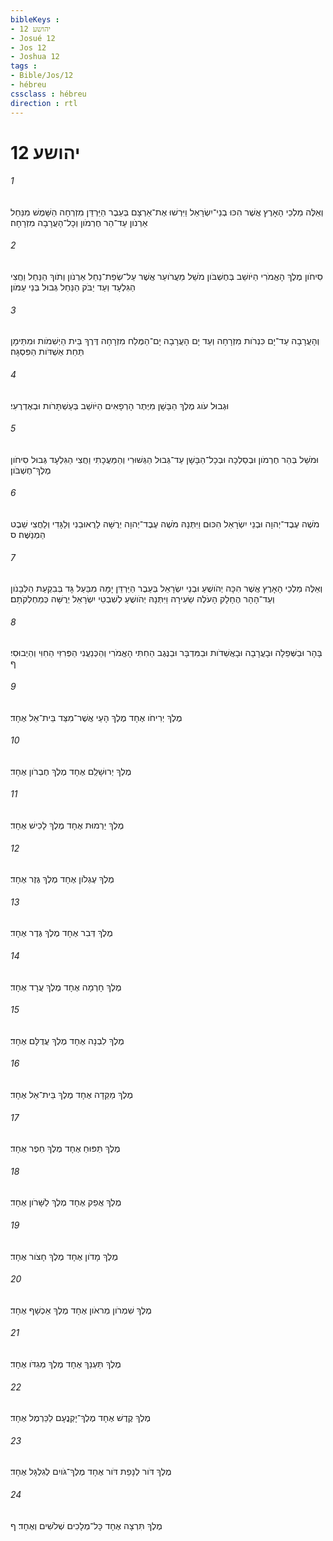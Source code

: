 ```yaml
---
bibleKeys : 
- יהושע 12
- Josué 12
- Jos 12
- Joshua 12
tags : 
- Bible/Jos/12
- hébreu
cssclass : hébreu
direction : rtl
---
```


# יהושע 12

###### 1
וְאֵלֶּה מַלְכֵי הָאָרֶץ אֲשֶׁר הִכּוּ בְנֵי־יִשְׂרָאֵל וַיִּרְשׁוּ אֶת־אַרְצָם בְּעֵבֶר הַיַּרְדֵּן מִזְרְחָה הַשָּׁמֶשׁ מִנַּחַל אַרְנֹון עַד־הַר חֶרְמֹון וְכָל־הָעֲרָבָה מִזְרָחָה׃
###### 2
סִיחֹון מֶלֶךְ הָאֱמֹרִי הַיֹּושֵׁב בְּחֶשְׁבֹּון מֹשֵׁל מֵעֲרֹועֵר אֲשֶׁר עַל־שְׂפַת־נַחַל אַרְנֹון וְתֹוךְ הַנַּחַל וַחֲצִי הַגִּלְעָד וְעַד יַבֹּק הַנַּחַל גְּבוּל בְּנֵי עַמֹּון׃
###### 3
וְהָעֲרָבָה עַד־יָם כִּנְרֹות מִזְרָחָה וְעַד יָם הָעֲרָבָה יָם־הַמֶּלַח מִזְרָחָה דֶּרֶךְ בֵּית הַיְשִׁמֹות וּמִתֵּימָן תַּחַת אַשְׁדֹּות הַפִּסְגָּה׃
###### 4
וּגְבוּל עֹוג מֶלֶךְ הַבָּשָׁן מִיֶּתֶר הָרְפָאִים הַיֹּושֵׁב בְּעַשְׁתָּרֹות וּבְאֶדְרֶעִי׃
###### 5
וּמֹשֵׁל בְּהַר חֶרְמֹון וּבְסַלְכָה וּבְכָל־הַבָּשָׁן עַד־גְּבוּל הַגְּשׁוּרִי וְהַמַּעֲכָתִי וַחֲצִי הַגִּלְעָד גְּבוּל סִיחֹון מֶלֶךְ־חֶשְׁבֹּון׃
###### 6
מֹשֶׁה עֶבֶד־יְהוָה וּבְנֵי יִשְׂרָאֵל הִכּוּם וַיִּתְּנָהּ מֹשֶׁה עֶבֶד־יְהוָה יְרֻשָּׁה לָרֻאוּבֵנִי וְלַגָּדִי וְלַחֲצִי שֵׁבֶט הַמְנַשֶּׁה׃ ס
###### 7
וְאֵלֶּה מַלְכֵי הָאָרֶץ אֲשֶׁר הִכָּה יְהֹושֻׁעַ וּבְנֵי יִשְׂרָאֵל בְּעֵבֶר הַיַּרְדֵּן יָמָּה מִבַּעַל גָּד בְּבִקְעַת הַלְּבָנֹון וְעַד־הָהָר הֶחָלָק הָעֹלֶה שֵׂעִירָה וַיִּתְּנָהּ יְהֹושֻׁעַ לְשִׁבְטֵי יִשְׂרָאֵל יְרֻשָּׁה כְּמַחְלְקֹתָם׃
###### 8
בָּהָר וּבַשְּׁפֵלָה וּבָעֲרָבָה וּבָאֲשֵׁדֹות וּבַמִּדְבָּר וּבַנֶּגֶב הַחִתִּי הָאֱמֹרִי וְהַכְּנַעֲנִי הַפְּרִזִּי הַחִוִּי וְהַיְבוּסִי׃ ף
###### 9
מֶלֶךְ יְרִיחֹו אֶחָד מֶלֶךְ הָעַי אֲשֶׁר־מִצַּד בֵּית־אֵל אֶחָד׃
###### 10
מֶלֶךְ יְרוּשָׁלִַם אֶחָד מֶלֶךְ חֶבְרֹון אֶחָד׃
###### 11
מֶלֶךְ יַרְמוּת אֶחָד מֶלֶךְ לָכִישׁ אֶחָד׃
###### 12
מֶלֶךְ עֶגְלֹון אֶחָד מֶלֶךְ גֶּזֶר אֶחָד׃
###### 13
מֶלֶךְ דְּבִר אֶחָד מֶלֶךְ גֶּדֶר אֶחָד׃
###### 14
מֶלֶךְ חָרְמָה אֶחָד מֶלֶךְ עֲרָד אֶחָד׃
###### 15
מֶלֶךְ לִבְנָה אֶחָד מֶלֶךְ עֲדֻלָּם אֶחָד׃
###### 16
מֶלֶךְ מַקֵּדָה אֶחָד מֶלֶךְ בֵּית־אֵל אֶחָד׃
###### 17
מֶלֶךְ תַּפּוּחַ אֶחָד מֶלֶךְ חֵפֶר אֶחָד׃
###### 18
מֶלֶךְ אֲפֵק אֶחָד מֶלֶךְ לַשָּׁרֹון אֶחָד׃
###### 19
מֶלֶךְ מָדֹון אֶחָד מֶלֶךְ חָצֹור אֶחָד׃
###### 20
מֶלֶךְ שִׁמְרֹון מְראֹון אֶחָד מֶלֶךְ אַכְשָׁף אֶחָד׃
###### 21
מֶלֶךְ תַּעְנַךְ אֶחָד מֶלֶךְ מְגִדֹּו אֶחָד׃
###### 22
מֶלֶךְ קֶדֶשׁ אֶחָד מֶלֶךְ־יָקְנֳעָם לַכַּרְמֶל אֶחָד׃
###### 23
מֶלֶךְ דֹּור לְנָפַת דֹּור אֶחָד מֶלֶךְ־גֹּויִם לְגִלְגָּל אֶחָד׃
###### 24
מֶלֶךְ תִּרְצָה אֶחָד כָּל־מְלָכִים שְׁלֹשִׁים וְאֶחָד׃ ף
